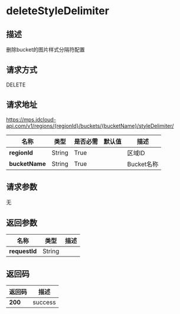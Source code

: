 # deleteStyleDelimiter


## 描述
删除bucket的图片样式分隔符配置

## 请求方式
DELETE

## 请求地址
https://mps.jdcloud-api.com/v1/regions/{regionId}/buckets/{bucketName}/styleDelimiter/

|名称|类型|是否必需|默认值|描述|
|---|---|---|---|---|
|**regionId**|String|True| |区域ID|
|**bucketName**|String|True| |Bucket名称|

## 请求参数
无


## 返回参数
|名称|类型|描述|
|---|---|---|
|**requestId**|String| |


## 返回码
|返回码|描述|
|---|---|
|**200**|success|
